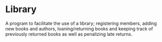 # Library
A program to facilitate the use of a library; registering members, adding new books and authors, loaning/returning books and keeping track of previously returned books as well as penalizing late returns.
